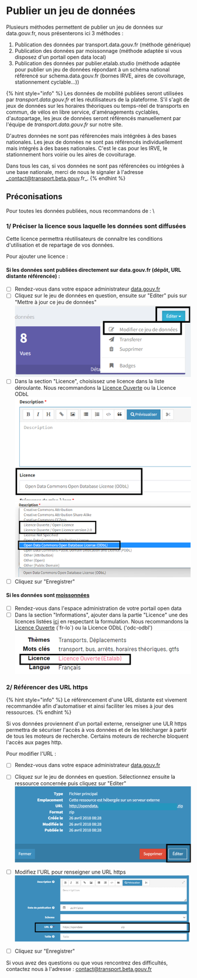# Publier un jeu de données

Plusieurs méthodes permettent de publier un jeu de données sur data.gouv.fr, nous présenterons ici 3 méthodes :&#x20;

1. Publication des données par transport.data.gouv.fr (méthode générique)
2. Publication des données par moissonnage (méthode adaptée si vous disposez d'un portail open data local)
3. Publication des données par publier.etalab.studio (méthode adaptée pour publier un jeu de données répondant à un schéma national référencé sur schema.data.gouv.fr (bornes IRVE, aires de covoiturage, stationnement cyclable...))

{% hint style="info" %}
Les données de mobilité publiées seront utilisées par _transport.data.gouv.fr_ et les réutilisateurs de la plateforme. S'il s'agit de jeux de données sur les horaires théoriques ou temps-réel de transports en commun, de vélos en libre service, d'aménagements cyclables, d'autopartage, les jeux de données seront référencés manuellement par l'équipe de _transport.data.gouv.fr_ sur notre site.&#x20;

D'autres données ne sont pas référencées mais intégrées à des bases nationales. Les jeux de données ne sont pas référencés individuellement mais intégrés à des bases nationales. C'est le cas pour les IRVE, le stationnement hors voirie ou les aires de covoiturage.&#x20;

Dans tous les cas, si vos données ne sont pas référencées ou intégrées à une base nationale, merci de nous le signaler à l'adresse _contact@transport.beta.gouv.fr_.
{% endhint %}

## Préconisations&#x20;

Pour toutes les données publiées, nous recommandons de : \


### 1/ Préciser la licence sous laquelle les données sont diffusées&#x20;

Cette licence permettra réutilisateurs de connaître les conditions d'utilisation et de repartage de vos données.

Pour ajouter une licence :

#### Si les données sont publiées directement sur data.gouv.fr (dépôt, URL distante référencée) :

* [ ] Rendez-vous dans votre espace administrateur [data.gouv.fr](https://www.data.gouv.fr/fr/)
* [ ] Cliquez sur le jeu de données en question, ensuite sur "Editer" puis sur "Mettre à jour ce jeu de données" \
  ![](<../../../.gitbook/assets/image (173) (1).png>)
* [ ] Dans la section "Licence", choisissez une licence dans la liste déroulante. Nous recommandons la [Licence Ouverte](https://www.etalab.gouv.fr/licence-ouverte-open-licence/) ou la Licence ODbL\
  ![](<../../../.gitbook/assets/image (184).png>)\
  ![](<../../../.gitbook/assets/image (183).png>)
* [ ] Cliquez sur "Enregistrer"

#### Si les données sont [moissonnées](https://doc.transport.data.gouv.fr/producteurs/comment-et-pourquoi-les-producteurs-de-donnees-utilisent-ils-le-pan/publier-un-jeu-de-donnees/2.-methode-moissonnage)&#x20;

* [ ] Rendez-vous dans l'espace administration de votre portail open data&#x20;
* [ ] Dans la section "Informations", ajouter dans la partie "Licence" une des licences listées [ici](https://github.com/opendatateam/udata-ods/blob/4a54c5cb60969e00564aa3c3a93923fb84a6d547/udata\_ods/harvesters.py#L61) en respectant la formulation. Nous recommandons la [Licence Ouverte](https://www.etalab.gouv.fr/licence-ouverte-open-licence/) (\`fr-lo\`) ou la Licence ODbL ('odc-odbl')\
  ![](<../../../.gitbook/assets/image (181) (1) (1).png>)

### 2/ Référencer des URL https&#x20;

{% hint style="info" %}
Le référencement d'une URL distante est vivement recommandée afin d'automatiser et ainsi faciliter les mises à jour des ressources.&#x20;
{% endhint %}

Si vos données proviennent d'un portail externe, renseigner une ULR https permettra de sécuriser l'accès à vos données et de les télécharger à partir de tous les moteurs de recherche. Certains moteurs de recherche bloquent l'accès aux pages http.&#x20;

Pour modifier l'URL :

* [ ] Rendez-vous dans votre espace administrateur [data.gouv.fr](https://www.data.gouv.fr/fr/)
* [ ] Cliquez sur le jeu de données en question. Sélectionnez ensuite la ressource concernée puis cliquez sur "Editer"\
  <img src="../../../.gitbook/assets/image (182).png" alt="" data-size="original">
* [ ] Modifiez l'URL pour renseigner une URL https \
  ![](<../../../.gitbook/assets/image (175) (1).png>)
* [ ] Cliquez sur "Enregistrer"



Si vous avez des questions ou que vous rencontrez des difficultés, contactez nous à l'adresse : contact@transport.beta.gouv.fr
